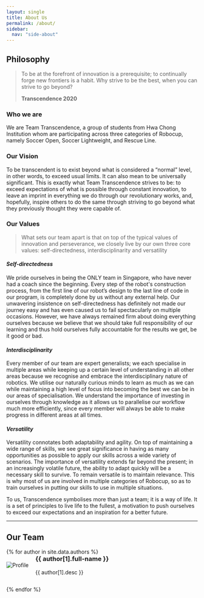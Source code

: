 ```yaml
---
layout: single
title: About Us
permalink: /about/
sidebar:
  nav: "side-about"
---
```

## Philosophy

>To be at the forefront of innovation is a prerequisite; to continually forge new frontiers is a habit. Why strive to be the best, when you can strive to go beyond?
>
>**Transcendence 2020**


### Who we are

We are Team Transcendence, a group of students from Hwa Chong Institution whom are participating across three categories of Robocup, namely Soccer Open, Soccer Lightweight, and Rescue Line.

### Our Vision

To be transcendent is to exist beyond what is considered a “normal” level, in other words, to exceed usual limits. It can also mean to be universally significant. This is exactly what Team Transcendence strives to be: to exceed expectations of what is possible through constant innovation, to leave an imprint in everything we do through our revolutionary works, and, hopefully, inspire others to do the same through striving to go beyond what they previously thought they were capable of.

### Our Values

>What sets our team apart is that on top of the typical values of innovation and perseverance, we closely live by our own three core values: self-directedness, interdisciplinarity and versatility

#### *Self-directedness*
We pride ourselves in being the ONLY team in Singapore, who have never had a coach since the beginning. Every step of the robot's construction process, from the first line of our robot’s design to the last line of code in our program, is completely done by us without any external help. Our unwavering insistence on self-directedness has definitely not made our journey easy and has even caused us to fail spectacularly on multiple occasions. However, we have always remained firm about doing everything ourselves because we believe that we should take full responsibility of our learning and thus hold ourselves fully accountable for the results we get, be it good or bad.

#### *Interdisciplinarity*
Every member of our team are expert generalists; we each specialise in multiple areas while keeping up a certain level of understanding in all other areas because we recognise and embrace the interdisciplinary nature of robotics. We utilise our naturally curious minds to learn as much as we can while maintaining a high level of focus into becoming the best we can be in our areas of specialisation. We understand the importance of investing in ourselves through knowledge as it allows us to parallelise our workflow much more efficiently, since every member will always be able to make progress in different areas at all times.

#### *Versatility*
Versatility connotates both adaptability and agility. On top of maintaining a wide range of skills, we see great significance in having as many opportunities as possible to apply our skills across a wide variety of scenarios. The importance of versatility extends far beyond the present; in an increasingly volatile future, the ability to adapt quickly will be a necessary skill to survive. To remain versatile is to maintain relevance. This is why most of us are involved in multiple categories of Robocup, so as to train ourselves in putting our skills to use in multiple situations.

To us, Transcendence symbolises more than just a team; it is a way of life. It is a set of principles to live life to the fullest, a motivation to push ourselves to exceed our expectations and an inspiration for a better future.

---

## Our Team

<style>
    .person-pic {
        max-width: 25%;
        margin-right: 1em;
    }
    .person-info {
        max-width: 70%;
        margin: 0;
    }
    @media only screen and (max-width: 500px) {
        .person-pic {
            max-width: 40%;
            min-width: 100px;
            margin: 0 0 0.5em 0 !important;
        }
        .person-info {
            max-width: 100%;
            margin: 0;
        }
    }
    .person-desc {
        margin: 0 !important;
    }
    .person-name {
        margin-top: 0 !important;
    }
    .person {
        vertical-align: middle;
        margin-bottom: 2em;
        display: block;  
    }
    .person-info, .person-pic {
        display: inline-block;
        vertical-align: middle;
    }
</style>

<div class="info">
{% for author in site.data.authors %}
    <div class="person">
        <img src="{{ author[1].avatar }}" alt="Profile" class="person-pic">
        <div class="person-info">
            <h3 class="person-name">{{ author[1].full-name }}</h3>
            <p class="person-desc">{{ author[1].desc }}</p>
        </div>
    </div>
{% endfor %}
</div>
